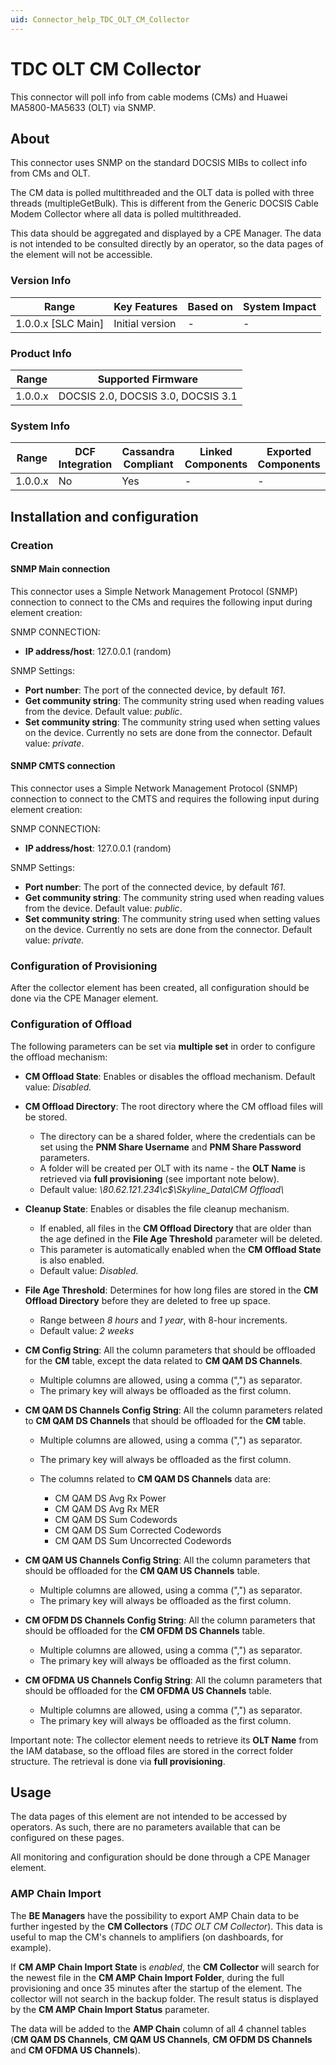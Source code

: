 ```yaml
---
uid: Connector_help_TDC_OLT_CM_Collector
---
```


# TDC OLT CM Collector

This connector will poll info from cable modems (CMs) and Huawei MA5800-MA5633 (OLT) via SNMP.

## About

This connector uses SNMP on the standard DOCSIS MIBs to collect info from CMs and OLT.

The CM data is polled multithreaded and the OLT data is polled with three threads (multipleGetBulk). This is different from the Generic DOCSIS Cable Modem Collector where all data is polled multithreaded.

This data should be aggregated and displayed by a CPE Manager. The data is not intended to be consulted directly by an operator, so the data pages of the element will not be accessible.

### Version Info

| Range                | Key Features     | Based on     | System Impact     |
|----------------------|------------------|--------------|-------------------|
| 1.0.0.x [SLC Main]   | Initial version  | -            | -                 |

### Product Info

| Range   | Supported Firmware                 |
|---------|------------------------------------|
| 1.0.0.x | DOCSIS 2.0, DOCSIS 3.0, DOCSIS 3.1 |

### System Info

| Range     | DCF Integration     | Cassandra Compliant     | Linked Components     | Exported Components     |
|-----------|---------------------|-------------------------|-----------------------|-------------------------|
| 1.0.0.x   | No                  | Yes                     | -                     | -                       |

## Installation and configuration

### Creation

#### SNMP Main connection

This connector uses a Simple Network Management Protocol (SNMP) connection to connect to the CMs and requires the following input during element creation:

SNMP CONNECTION:

- **IP address/host**: 127.0.0.1 (random)

SNMP Settings:

- **Port number**: The port of the connected device, by default *161*.
- **Get community string**: The community string used when reading values from the device. Default value: *public*.
- **Set community string**: The community string used when setting values on the device. Currently no sets are done from the connector. Default value: *private*.

#### SNMP CMTS connection

This connector uses a Simple Network Management Protocol (SNMP) connection to connect to the CMTS and requires the following input during element creation:

SNMP CONNECTION:

- **IP address/host**: 127.0.0.1 (random)

SNMP Settings:

- **Port number**: The port of the connected device, by default *161*.
- **Get community string**: The community string used when reading values from the device. Default value: *public*.
- **Set community string**: The community string used when setting values on the device. Currently no sets are done from the connector. Default value: **private*.*

### Configuration of Provisioning

After the collector element has been created, all configuration should be done via the CPE Manager element.

### Configuration of Offload

The following parameters can be set via **multiple set** in order to configure the offload mechanism:

- **CM Offload State**: Enables or disables the offload mechanism. Default value: *Disabled.*

- **CM Offload Directory**: The root directory where the CM offload files will be stored.

  - The directory can be a shared folder, where the credentials can be set using the **PNM Share Username** and **PNM Share Password** parameters.
  - A folder will be created per OLT with its name - the **OLT Name** is retrieved via **full provisioning** (see important note below).
  - Default value: *\\80.62.121.234\c\$\Skyline_Data\CM Offload\\*

- **Cleanup State**: Enables or disables the file cleanup mechanism.

  - If enabled, all files in the **CM Offload Directory** that are older than the age defined in the **File Age Threshold** parameter will be deleted.
  - This parameter is automatically enabled when the **CM Offload State** is also enabled.
  - Default value: *Disabled.*

- **File Age Threshold**: Determines for how long files are stored in the **CM Offload Directory** before they are deleted to free up space.

  - Range between *8 hours* and *1 year*, with 8-hour increments.
  - Default value: *2 weeks*

- **CM Config String**: All the column parameters that should be offloaded for the **CM** table, except the data related to **CM QAM DS Channels**.

  - Multiple columns are allowed, using a comma (",") as separator.
  - The primary key will always be offloaded as the first column.

- **CM QAM DS Channels Config String**: All the column parameters related to **CM QAM DS Channels** that should be offloaded for the **CM** table.

  - Multiple columns are allowed, using a comma (",") as separator.

  - The primary key will always be offloaded as the first column.

  - The columns related to **CM QAM DS Channels** data are:

    - CM QAM DS Avg Rx Power
    - CM QAM DS Avg Rx MER
    - CM QAM DS Sum Codewords
    - CM QAM DS Sum Corrected Codewords
    - CM QAM DS Sum Uncorrected Codewords

- **CM QAM US Channels Config String**: All the column parameters that should be offloaded for the **CM QAM US Channels** table.

  - Multiple columns are allowed, using a comma (",") as separator.
  - The primary key will always be offloaded as the first column.

- **CM OFDM DS Channels Config String**: All the column parameters that should be offloaded for the **CM OFDM DS Channels** table.

  - Multiple columns are allowed, using a comma (",") as separator.
  - The primary key will always be offloaded as the first column.

- **CM OFDMA US Channels Config String**: All the column parameters that should be offloaded for the **CM OFDMA US Channels** table.

  - Multiple columns are allowed, using a comma (",") as separator.
  - The primary key will always be offloaded as the first column.

Important note: The collector element needs to retrieve its **OLT Name** from the IAM database, so the offload files are stored in the correct folder structure. The retrieval is done via **full provisioning**.

## Usage

The data pages of this element are not intended to be accessed by operators. As such, there are no parameters available that can be configured on these pages.

All monitoring and configuration should be done through a CPE Manager element.

### AMP Chain Import

The **BE Managers** have the possibility to export AMP Chain data to be further ingested by the **CM Collectors** (*TDC OLT CM Collector*). This data is useful to map the CM's channels to amplifiers (on dashboards, for example).

If **CM AMP Chain Import State** is *enabled*, the **CM Collector** will search for the newest file in the **CM AMP Chain Import Folder**, during the full provisioning and once 35 minutes after the startup of the element. The collector will not search in the backup folder. The result status is displayed by the **CM AMP Chain Import Status** parameter.

The data will be added to the **AMP Chain** column of all 4 channel tables (**CM QAM DS Channels**, **CM QAM US Channels**, **CM OFDM DS Channels** and **CM OFDMA US Channels**).
